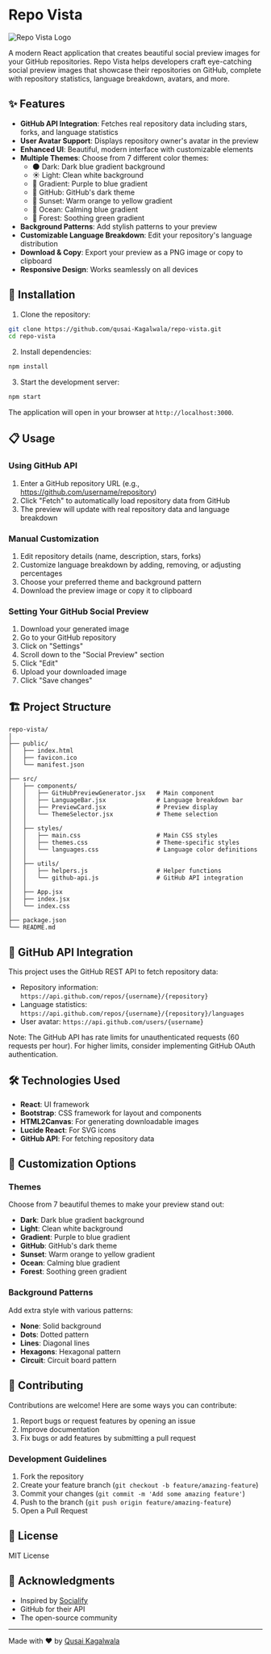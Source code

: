 # Repo Vista

![Repo Vista Logo](preview-screenshot.png)

A modern React application that creates beautiful social preview images for your GitHub repositories. Repo Vista helps developers craft eye-catching social preview images that showcase their repositories on GitHub, complete with repository statistics, language breakdown, avatars, and more.

## ✨ Features

- **GitHub API Integration**: Fetches real repository data including stars, forks, and language statistics
- **User Avatar Support**: Displays repository owner's avatar in the preview
- **Enhanced UI**: Beautiful, modern interface with customizable elements
- **Multiple Themes**: Choose from 7 different color themes:
  - 🌑 Dark: Dark blue gradient background
  - ☀️ Light: Clean white background
  - 🌈 Gradient: Purple to blue gradient
  - 🐙 GitHub: GitHub's dark theme
  - 🌅 Sunset: Warm orange to yellow gradient
  - 🌊 Ocean: Calming blue gradient
  - 🌲 Forest: Soothing green gradient
- **Background Patterns**: Add stylish patterns to your preview
- **Customizable Language Breakdown**: Edit your repository's language distribution
- **Download & Copy**: Export your preview as a PNG image or copy to clipboard
- **Responsive Design**: Works seamlessly on all devices

## 🚀 Installation

1. Clone the repository:
```bash
git clone https://github.com/qusai-Kagalwala/repo-vista.git
cd repo-vista
```

2. Install dependencies:
```bash
npm install
```

3. Start the development server:
```bash
npm start
```

The application will open in your browser at `http://localhost:3000`.

## 📋 Usage

### Using GitHub API

1. Enter a GitHub repository URL (e.g., https://github.com/username/repository)
2. Click "Fetch" to automatically load repository data from GitHub
3. The preview will update with real repository data and language breakdown

### Manual Customization

1. Edit repository details (name, description, stars, forks)
2. Customize language breakdown by adding, removing, or adjusting percentages
3. Choose your preferred theme and background pattern
4. Download the preview image or copy it to clipboard

### Setting Your GitHub Social Preview

1. Download your generated image
2. Go to your GitHub repository
3. Click on "Settings"
4. Scroll down to the "Social Preview" section
5. Click "Edit"
6. Upload your downloaded image
7. Click "Save changes"

## 🏗️ Project Structure

```
repo-vista/
│
├── public/
│   ├── index.html
│   ├── favicon.ico
│   └── manifest.json
│
├── src/
│   ├── components/
│   │   ├── GitHubPreviewGenerator.jsx   # Main component
│   │   ├── LanguageBar.jsx              # Language breakdown bar
│   │   ├── PreviewCard.jsx              # Preview display
│   │   └── ThemeSelector.jsx            # Theme selection
│   │
│   ├── styles/
│   │   ├── main.css                     # Main CSS styles
│   │   ├── themes.css                   # Theme-specific styles
│   │   └── languages.css                # Language color definitions
│   │
│   ├── utils/
│   │   ├── helpers.js                   # Helper functions
│   │   └── github-api.js                # GitHub API integration
│   │
│   ├── App.jsx
│   ├── index.jsx
│   └── index.css
│
├── package.json
└── README.md
```

## 🔌 GitHub API Integration

This project uses the GitHub REST API to fetch repository data:

- Repository information: `https://api.github.com/repos/{username}/{repository}`
- Language statistics: `https://api.github.com/repos/{username}/{repository}/languages`
- User avatar: `https://api.github.com/users/{username}`

Note: The GitHub API has rate limits for unauthenticated requests (60 requests per hour). For higher limits, consider implementing GitHub OAuth authentication.

## 🛠️ Technologies Used

- **React**: UI framework
- **Bootstrap**: CSS framework for layout and components
- **HTML2Canvas**: For generating downloadable images
- **Lucide React**: For SVG icons
- **GitHub API**: For fetching repository data

## 🎨 Customization Options

### Themes

Choose from 7 beautiful themes to make your preview stand out:

- **Dark**: Dark blue gradient background
- **Light**: Clean white background
- **Gradient**: Purple to blue gradient
- **GitHub**: GitHub's dark theme
- **Sunset**: Warm orange to yellow gradient
- **Ocean**: Calming blue gradient
- **Forest**: Soothing green gradient

### Background Patterns

Add extra style with various patterns:

- **None**: Solid background
- **Dots**: Dotted pattern
- **Lines**: Diagonal lines
- **Hexagons**: Hexagonal pattern
- **Circuit**: Circuit board pattern

## 🤝 Contributing

Contributions are welcome! Here are some ways you can contribute:

1. Report bugs or request features by opening an issue
2. Improve documentation
3. Fix bugs or add features by submitting a pull request

### Development Guidelines

1. Fork the repository
2. Create your feature branch (`git checkout -b feature/amazing-feature`)
3. Commit your changes (`git commit -m 'Add some amazing feature'`)
4. Push to the branch (`git push origin feature/amazing-feature`)
5. Open a Pull Request

## 📄 License

MIT License

## 🙏 Acknowledgments

- Inspired by [Socialify](https://socialify.git.ci/)
- GitHub for their API
- The open-source community

---

Made with ❤️ by [Qusai Kagalwala](https://github.com/qusai-Kagalwala)
